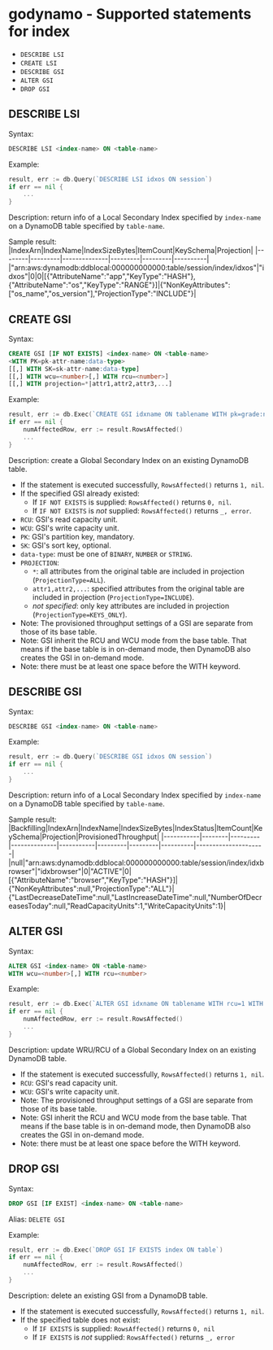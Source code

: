 # godynamo - Supported statements for index

- `DESCRIBE LSI`
- `CREATE LSI`
- `DESCRIBE GSI`
- `ALTER GSI`
- `DROP GSI`

## DESCRIBE LSI

Syntax:
```sql
DESCRIBE LSI <index-name> ON <table-name>
```

Example:
```go
result, err := db.Query(`DESCRIBE LSI idxos ON session`)
if err == nil {
	...
}
```

Description: return info of a Local Secondary Index specified by `index-name` on a DynamoDB table specified by `table-name`.

Sample result:
|IndexArn|IndexName|IndexSizeBytes|ItemCount|KeySchema|Projection|
|--------|---------|--------------|---------|---------|----------|
|"arn:aws:dynamodb:ddblocal:000000000000:table/session/index/idxos"|"idxos"|0|0|[{"AttributeName":"app","KeyType":"HASH"},{"AttributeName":"os","KeyType":"RANGE"}]|{"NonKeyAttributes":["os_name","os_version"],"ProjectionType":"INCLUDE"}|

## CREATE GSI

Syntax:
```sql
CREATE GSI [IF NOT EXISTS] <index-name> ON <table-name>
<WITH PK=pk-attr-name:data-type>
[[,] WITH SK=sk-attr-name:data-type]
[[,] WITH wcu=<number>[,] WITH rcu=<number>]
[[,] WITH projection=*|attr1,attr2,attr3,...]
```

Example:
```go
result, err := db.Exec(`CREATE GSI idxname ON tablename WITH pk=grade:number, WITH rcu=1 WITH wru=2`)
if err == nil {
	numAffectedRow, err := result.RowsAffected()
	...
}
```

Description: create a Global Secondary Index on an existing DynamoDB table.

- If the statement is executed successfully, `RowsAffected()` returns `1, nil`.
- If the specified GSI already existed:
  - If `IF NOT EXISTS` is supplied: `RowsAffected()` returns `0, nil`.
  - If `IF NOT EXISTS` is _not_ supplied: `RowsAffected()` returns `_, error`.
- `RCU`: GSI's read capacity unit.
- `WCU`: GSI's write capacity unit.
- `PK`: GSI's partition key, mandatory.
- `SK`: GSI's sort key, optional.
- `data-type`: must be one of `BINARY`, `NUMBER` or `STRING`.
- `PROJECTION`:
  - `*`: all attributes from the original table are included in projection (`ProjectionType=ALL`).
  - `attr1,attr2,...`: specified attributes from the original table are included in projection (`ProjectionType=INCLUDE`).
  - _not specified_: only key attributes are included in projection (`ProjectionType=KEYS_ONLY`).
- Note: The provisioned throughput settings of a GSI are separate from those of its base table.
- Note: GSI inherit the RCU and WCU mode from the base table. That means if the base table is in on-demand mode, then DynamoDB also creates the GSI in on-demand mode. 
- Note: there must be at least one space before the WITH keyword.

## DESCRIBE GSI

Syntax:
```sql
DESCRIBE GSI <index-name> ON <table-name>
```

Example:
```go
result, err := db.Query(`DESCRIBE GSI idxos ON session`)
if err == nil {
	...
}
```

Description: return info of a Local Secondary Index specified by `index-name` on a DynamoDB table specified by `table-name`.

Sample result:
|Backfilling|IndexArn|IndexName|IndexSizeBytes|IndexStatus|ItemCount|KeySchema|Projection|ProvisionedThroughput|
|-----------|--------|---------|--------------|-----------|---------|---------|----------|---------------------|
|null|"arn:aws:dynamodb:ddblocal:000000000000:table/session/index/idxbrowser"|"idxbrowser"|0|"ACTIVE"|0|[{"AttributeName":"browser","KeyType":"HASH"}]|{"NonKeyAttributes":null,"ProjectionType":"ALL"}|{"LastDecreaseDateTime":null,"LastIncreaseDateTime":null,"NumberOfDecreasesToday":null,"ReadCapacityUnits":1,"WriteCapacityUnits":1}|

## ALTER GSI

Syntax:
```sql
ALTER GSI <index-name> ON <table-name>
WITH wcu=<number>[,] WITH rcu=<number>
```

Example:
```go
result, err := db.Exec(`ALTER GSI idxname ON tablename WITH rcu=1 WITH wru=2`)
if err == nil {
	numAffectedRow, err := result.RowsAffected()
	...
}
```

Description: update WRU/RCU of a Global Secondary Index on an existing DynamoDB table.

- If the statement is executed successfully, `RowsAffected()` returns `1, nil`.
- `RCU`: GSI's read capacity unit.
- `WCU`: GSI's write capacity unit.
- Note: The provisioned throughput settings of a GSI are separate from those of its base table.
- Note: GSI inherit the RCU and WCU mode from the base table. That means if the base table is in on-demand mode, then DynamoDB also creates the GSI in on-demand mode. 
- Note: there must be at least one space before the WITH keyword.

## DROP GSI

Syntax:
```sql
DROP GSI [IF EXIST] <index-name> ON <table-name>
```

Alias: `DELETE GSI`

Example:
```go
result, err := db.Exec(`DROP GSI IF EXISTS index ON table`)
if err == nil {
	numAffectedRow, err := result.RowsAffected()
	...
}
```

Description: delete an existing GSI from a DynamoDB table.

- If the statement is executed successfully, `RowsAffected()` returns `1, nil`.
- If the specified table does not exist:
  - If `IF EXISTS` is supplied: `RowsAffected()` returns `0, nil`
  - If `IF EXISTS` is _not_ supplied: `RowsAffected()` returns `_, error`
